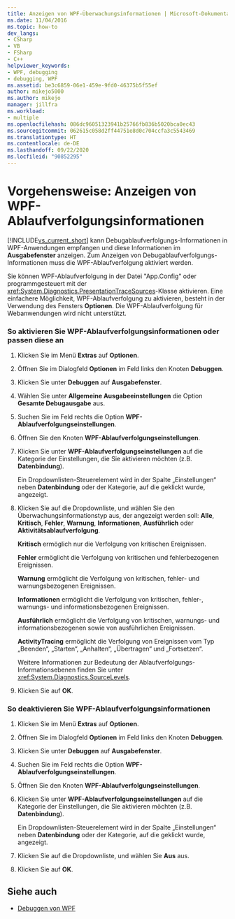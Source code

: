 ```yaml
---
title: Anzeigen von WPF-Überwachungsinformationen | Microsoft-Dokumentation
ms.date: 11/04/2016
ms.topic: how-to
dev_langs:
- CSharp
- VB
- FSharp
- C++
helpviewer_keywords:
- WPF, debugging
- debugging, WPF
ms.assetid: be3c6859-06e1-459e-9fd0-46375b5f55ef
author: mikejo5000
ms.author: mikejo
manager: jillfra
ms.workload:
- multiple
ms.openlocfilehash: 086dc96051323941b25766fb836b5020bca0ec43
ms.sourcegitcommit: 062615c058d2ff44751e8d0c704ccfa3c5543469
ms.translationtype: HT
ms.contentlocale: de-DE
ms.lasthandoff: 09/22/2020
ms.locfileid: "90852295"
---
```

# <a name="how-to-display-wpf-trace-information"></a>Vorgehensweise: Anzeigen von WPF-Ablaufverfolgungsinformationen
[!INCLUDE[vs_current_short](../code-quality/includes/vs_current_short_md.md)] kann Debugablaufverfolgungs-Informationen in WPF-Anwendungen empfangen und diese Informationen im **Ausgabefenster** anzeigen. Zum Anzeigen von Debugablaufverfolgungs-Informationen muss die WPF-Ablaufverfolgung aktiviert werden.

 Sie können WPF-Ablaufverfolgung in der Datei "App.Config" oder programmgesteuert mit der <xref:System.Diagnostics.PresentationTraceSources>-Klasse aktivieren. Eine einfachere Möglichkeit, WPF-Ablaufverfolgung zu aktivieren, besteht in der Verwendung des Fensters **Optionen**. Die WPF-Ablaufverfolgung für Webanwendungen wird nicht unterstützt.

### <a name="to-enable-or-customize-wpf-trace-information"></a>So aktivieren Sie WPF-Ablaufverfolgungsinformationen oder passen diese an

1. Klicken Sie im Menü **Extras** auf **Optionen**.

2. Öffnen Sie im Dialogfeld **Optionen** im Feld links den Knoten **Debuggen**.

3. Klicken Sie unter **Debuggen** auf **Ausgabefenster**.

4. Wählen Sie unter **Allgemeine Ausgabeeinstellungen** die Option **Gesamte Debugausgabe** aus.

5. Suchen Sie im Feld rechts die Option **WPF-Ablaufverfolgungseinstellungen**.

6. Öffnen Sie den Knoten **WPF-Ablaufverfolgungseinstellungen**.

7. Klicken Sie unter **WPF-Ablaufverfolgungseinstellungen** auf die Kategorie der Einstellungen, die Sie aktivieren möchten (z.B. **Datenbindung**).

     Ein Dropdownlisten-Steuerelement wird in der Spalte „Einstellungen“ neben **Datenbindung** oder der Kategorie, auf die geklickt wurde, angezeigt.

8. Klicken Sie auf die Dropdownliste, und wählen Sie den Überwachungsinformationstyp aus, der angezeigt werden soll: **Alle**, **Kritisch**, **Fehler**, **Warnung**, **Informationen**, **Ausführlich** oder **Aktivitätsablaufverfolgung**.

     **Kritisch** ermöglich nur die Verfolgung von kritischen Ereignissen.

     **Fehler** ermöglicht die Verfolgung von kritischen und fehlerbezogenen Ereignissen.

     **Warnung** ermöglicht die Verfolgung von kritischen, fehler- und warnungsbezogenen Ereignissen.

     **Informationen** ermöglicht die Verfolgung von kritischen, fehler-, warnungs- und informationsbezogenen Ereignissen.

     **Ausführlich** ermöglicht die Verfolgung von kritischen, warnungs- und informationsbezogenen sowie von ausführlichen Ereignissen.

     **ActivityTracing** ermöglicht die Verfolgung von Ereignissen vom Typ „Beenden“, „Starten“, „Anhalten“, „Übertragen“ und „Fortsetzen“.

     Weitere Informationen zur Bedeutung der Ablaufverfolgungs-Informationsebenen finden Sie unter <xref:System.Diagnostics.SourceLevels>.

9. Klicken Sie auf **OK**.

### <a name="to-disable-wpf-trace-information"></a>So deaktivieren Sie WPF-Ablaufverfolgungsinformationen

1. Klicken Sie im Menü **Extras** auf **Optionen**.

2. Öffnen Sie im Dialogfeld **Optionen** im Feld links den Knoten **Debuggen**.

3. Klicken Sie unter **Debuggen** auf **Ausgabefenster**.

4. Suchen Sie im Feld rechts die Option **WPF-Ablaufverfolgungseinstellungen**.

5. Öffnen Sie den Knoten **WPF-Ablaufverfolgungseinstellungen**.

6. Klicken Sie unter **WPF-Ablaufverfolgungseinstellungen** auf die Kategorie der Einstellungen, die Sie aktivieren möchten (z.B. **Datenbindung**).

     Ein Dropdownlisten-Steuerelement wird in der Spalte „Einstellungen“ neben **Datenbindung** oder der Kategorie, auf die geklickt wurde, angezeigt.

7. Klicken Sie auf die Dropdownliste, und wählen Sie **Aus** aus.

8. Klicken Sie auf **OK**.

## <a name="see-also"></a>Siehe auch
- [Debuggen von WPF](../debugger/debugging-wpf.md)